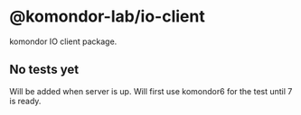 # @komondor-lab/io-client

komondor IO client package.

## No tests yet

Will be added when server is up.
Will first use komondor6 for the test until 7 is ready.
